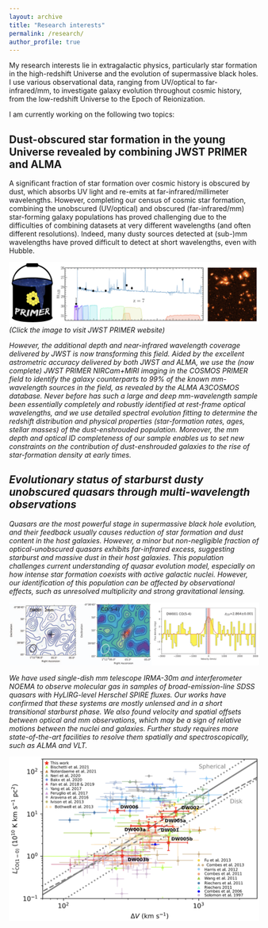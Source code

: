 ```yaml
---
layout: archive
title: "Research interests"
permalink: /research/
author_profile: true
---
```


My research interests lie in extragalactic physics, particularly star formation in the high-redshift Universe and the evolution of supermassive black holes. I use various observational data, ranging from UV/optical to far-infrared/mm, to investigate galaxy evolution throughout cosmic history, from the low-redshift Universe to the Epoch of Reionization.

I am currently working on the following two topics:

Dust-obscured star formation in the young Universe revealed by combining JWST PRIMER and ALMA
------
A significant fraction of star formation over cosmic history is obscured by dust, which absorbs UV light and re-emits at far-infrared/millimeter wavelengths. However, completing our census of cosmic star formation, combining the unobscured (UV/optical) and obscured (far-infrared/mm) star-forming galaxy populations has proved challenging due to the difficulties of combining datasets at very different wavelengths (and often different resolutions). Indeed, many dusty sources detected at (sub-)mm wavelengths have proved difficult to detect at short wavelengths, even with Hubble.

[<img src='/images/primer.png'>](https://primer-jwst.github.io/index.html) 
<i>(Click the image to visit JWST PRIMER website)<i>

However, the additional depth and near-infrared wavelength coverage delivered by JWST is now transforming this field. Aided by the excellent astrometric accuracy delivered by both JWST and ALMA,  we use the (now complete) JWST PRIMER NIRCam+MIRI imaging in the COSMOS PRIMER field  to identify the galaxy counterparts to 99% of the known mm-wavelength sources in the field, as revealed by the ALMA A3COSMOS database. Never before has such a large and deep mm-wavelength sample been essentially completely and robustly identified at rest-frame optical wavelengths, and we use detailed spectral evolution fitting to determine the redshift distribution and physical properties (star-formation rates, ages, stellar masses) of the dust-enshrouded population. Moreover, the mm depth and optical ID completeness of our sample enables us to set new constraints on the contribution of dust-enshrouded galaxies to the rise of star-formation density at early times.

Evolutionary status of starburst dusty unobscured quasars through multi-wavelength observations
------
Quasars are the most powerful stage in supermassive black hole evolution, and their feedback usually causes reduction of star formation and dust content in the host galaxies. However, a minor but non-negligible fraction of optical-unobscured quasars exhibits far-infrared excess, suggesting starburst and massive dust in their host galaxies. This population challenges current understanding of quasar evolution model, especially on how intense star formation coexists with active galactic nuclei. However, our identification of this population can be affected by observational effects, such as unresolved multiplicity and strong gravitational lensing. 

<img src='/images/quasars.png'>

We have used single-dish mm telescope IRMA-30m and interferometer NOEMA to observe molecular gas in samples of broad-emission-line SDSS quasars with HyLIRG-level Herschel SPIRE fluxes. Our works have confirmed that these systems are mostly unlensed and in a short transitional starburst phase. We also found velocity and spatial offsets between optical and mm observations, which may be a sign of relative motions between the nuclei and galaxies. Further study requires more state-of-the-art facilities to resolve them spatially and spectroscopically, such as ALMA and VLT.

<img src='/images/hylirglense.png' width='700'>
